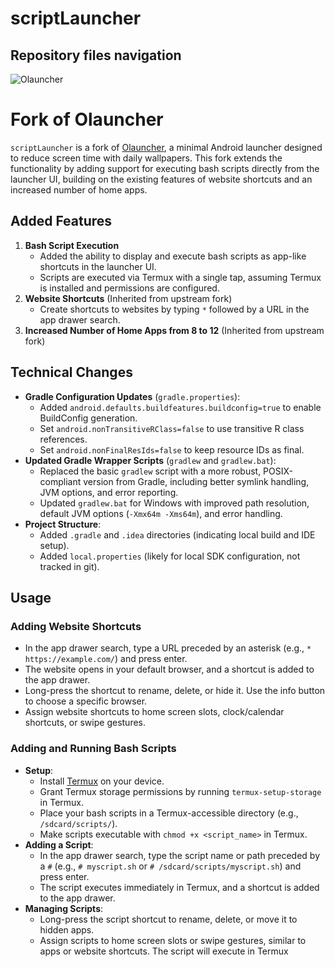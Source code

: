 # scriptLauncher

## Repository files navigation

![Olauncher](https://github.com/Outplayed8713/Olauncher/raw/master/app/src/main/res/mipmap-xxhdpi/ic_launcher.png)

# Fork of Olauncher

`scriptLauncher` is a fork of [Olauncher](https://github.com/Outplayed8713/Olauncher), a minimal Android launcher designed to reduce screen time with daily wallpapers. This fork extends the functionality by adding support for executing bash scripts directly from the launcher UI, building on the existing features of website shortcuts and an increased number of home apps.

## Added Features

1. **Bash Script Execution**  
   - Added the ability to display and execute bash scripts as app-like shortcuts in the launcher UI.  
   - Scripts are executed via Termux with a single tap, assuming Termux is installed and permissions are configured.  
2. **Website Shortcuts** (Inherited from upstream fork)  
   - Create shortcuts to websites by typing `*` followed by a URL in the app drawer search.  
3. **Increased Number of Home Apps from 8 to 12** (Inherited from upstream fork)  

## Technical Changes

- **Gradle Configuration Updates** (`gradle.properties`):  
  - Added `android.defaults.buildfeatures.buildconfig=true` to enable BuildConfig generation.  
  - Set `android.nonTransitiveRClass=false` to use transitive R class references.  
  - Set `android.nonFinalResIds=false` to keep resource IDs as final.  
- **Updated Gradle Wrapper Scripts** (`gradlew` and `gradlew.bat`):  
  - Replaced the basic `gradlew` script with a more robust, POSIX-compliant version from Gradle, including better symlink handling, JVM options, and error reporting.  
  - Updated `gradlew.bat` for Windows with improved path resolution, default JVM options (`-Xmx64m -Xms64m`), and error handling.  
- **Project Structure**:  
  - Added `.gradle` and `.idea` directories (indicating local build and IDE setup).  
  - Added `local.properties` (likely for local SDK configuration, not tracked in git).  

## Usage

### Adding Website Shortcuts
- In the app drawer search, type a URL preceded by an asterisk (e.g., `* https://example.com/`) and press enter.  
- The website opens in your default browser, and a shortcut is added to the app drawer.  
- Long-press the shortcut to rename, delete, or hide it. Use the info button to choose a specific browser.  
- Assign website shortcuts to home screen slots, clock/calendar shortcuts, or swipe gestures.

### Adding and Running Bash Scripts
- **Setup**:  
  - Install [Termux](https://termux.com/) on your device.  
  - Grant Termux storage permissions by running `termux-setup-storage` in Termux.  
  - Place your bash scripts in a Termux-accessible directory (e.g., `/sdcard/scripts/`).  
  - Make scripts executable with `chmod +x <script_name>` in Termux.  
- **Adding a Script**:  
  - In the app drawer search, type the script name or path preceded by a `#` (e.g., `# myscript.sh` or `# /sdcard/scripts/myscript.sh`) and press enter.  
  - The script executes immediately in Termux, and a shortcut is added to the app drawer.  
- **Managing Scripts**:  
  - Long-press the script shortcut to rename, delete, or move it to hidden apps.  
  - Assign scripts to home screen slots or swipe gestures, similar to apps or website shortcuts. The script will execute in Termux 
